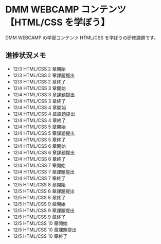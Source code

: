 # DMM WEBCAMP コンテンツ【HTML/CSS を学ぼう】

DMM WEBCAMP の学習コンテンツ HTML/CSS を学ぼうの研修課題です。

## 進捗状況メモ

- 12/3 HTML/CSS 2 章開始
- 12/3 HTML/CSS 2 章課題提出
- 12/3 HTML/CSS 2 章終了
- 12/4 HTML/CSS 3 章開始
- 12/4 HTML/CSS 3 章課題提出
- 12/4 HTML/CSS 3 章終了
- 12/4 HTML/CSS 4 章開始
- 12/4 HTML/CSS 4 章課題提出
- 12/4 HTML/CSS 4 章終了
- 12/4 HTML/CSS 5 章開始
- 12/4 HTML/CSS 5 章課題提出
- 12/4 HTML/CSS 5 章終了
- 12/4 HTML/CSS 6 章開始
- 12/4 HTML/CSS 6 章課題提出
- 12/4 HTML/CSS 6 章終了
- 12/4 HTML/CSS 7 章開始
- 12/4 HTML/CSS 7 章課題提出
- 12/4 HTML/CSS 7 章終了
- 12/5 HTML/CSS 8 章開始
- 12/5 HTML/CSS 8 章課題提出
- 12/5 HTML/CSS 8 章終了
- 12/5 HTML/CSS 9 章開始
- 12/5 HTML/CSS 9 章課題提出
- 12/5 HTML/CSS 9 章終了
- 12/5 HTML/CSS 10 章開始
- 12/5 HTML/CSS 10 章課題提出
- 12/5 HTML/CSS 10 章終了